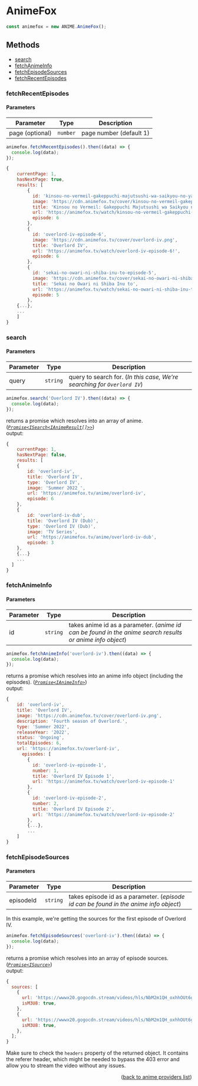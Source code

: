 <h1>AnimeFox</h1>

```ts
const animefox = new ANIME.AnimeFox();
```

<h2>Methods</h2>

- [search](#search)
- [fetchAnimeInfo](#fetchanimeinfo)
- [fetchEpisodeSources](#fetchepisodesources)
- [fetchRecentEpisodes](#fetchrecentepisodes)

### fetchRecentEpisodes

<h4>Parameters</h4>

| Parameter       | Type     | Description             |
| --------------- | -------- | ----------------------- |
| page (optional) | `number` | page number (default 1) |

```ts
animefox.fetchRecentEpisodes().then((data) => {
  console.log(data);
});
```

```js
{
    currentPage: 1,
    hasNextPage: true,
    results: [
        {
          id: 'kinsou-no-vermeil-gakeppuchi-majutsushi-wa-saikyou-no-yakusai-to-mahou-sekai-wo-tsukisusumu-episode-6',
          image: 'https://cdn.animefox.tv/cover/kinsou-no-vermeil-gakeppuchi-majutsushi-wa-saikyou-no-yakusai-to-mahou-sekai-wo-tsukisusumu.png',
          title: 'Kinsou no Vermeil: Gakeppuchi Majutsushi wa Saikyou no Yakusai to Mahou Sekai wo Tsukisusumu',
          url: 'https://animefox.tv/watch/kinsou-no-vermeil-gakeppuchi-majutsushi-wa-saikyou-no-yakusai-to-mahou-sekai-wo-tsukisusumu-episode-6!',
          episode: 6
        },
        {
          id: 'overlord-iv-episode-6',
          image: 'https://cdn.animefox.tv/cover/overlord-iv.png',
          title: 'Overlord IV',
          url: 'https://animefox.tv/watch/overlord-iv-episode-6!',
          episode: 6
        },
        {
          id: 'sekai-no-owari-ni-shiba-inu-to-episode-5',
          image: 'https://cdn.animefox.tv/cover/sekai-no-owari-ni-shiba-inu-to.png',
          title: 'Sekai no Owari ni Shiba Inu to',
          url: 'https://animefox.tv/watch/sekai-no-owari-ni-shiba-inu-to-episode-5!',
          episode: 5
        },
    {...},
    ...
    ]
}
```

### search

<h4>Parameters</h4>

| Parameter | Type     | Description                                                              |
| --------- | -------- | ------------------------------------------------------------------------ |
| query     | `string` | query to search for. (_In this case, We're searching for `Overlord IV`_) |

```ts
animefox.search('Overlord IV').then((data) => {
  console.log(data);
});
```

returns a promise which resolves into an array of anime. (_[`Promise<ISearch<IAnimeResult[]>>`](https://github.com/consumet/extensions/blob/master/src/models/types.ts#L13-L26)_)\
output:

```js
{
    currentPage: 1,
    hasNextPage: false,
    results: [
    {
        id: 'overlord-iv',
        title: 'Overlord IV',
        type: 'Overlord IV',
        image: 'Summer 2022 ',
        url: 'https://animefox.tv/anime/overlord-iv',
        episode: 6
    },
    {
        id: 'overlord-iv-dub',
        title: 'Overlord IV (Dub)',
        type: 'Overlord IV (Dub)',
        image: 'TV Series',
        url: 'https://animefox.tv/anime/overlord-iv-dub',
        episode: 3
    },
    {...}
    ...
  ]
}
```

### fetchAnimeInfo

<h4>Parameters</h4>

| Parameter | Type     | Description                                                                                               |
| --------- | -------- | --------------------------------------------------------------------------------------------------------- |
| id        | `string` | takes anime id as a parameter. (_anime id can be found in the anime search results or anime info object_) |

```ts
animefox.fetchAnimeInfo('overlord-iv').then((data) => {
  console.log(data);
});
```

returns a promise which resolves into an anime info object (including the episodes). (_[`Promise<IAnimeInfo>`](https://github.com/consumet/extensions/blob/master/src/models/types.ts#L28-L42)_)\
output:

```js
{
    id: 'overlord-iv',
    title: 'Overlord IV',
    image: 'https://cdn.animefox.tv/cover/overlord-iv.png',
    description: 'Fourth season of Overlord.',
    type: 'Summer 2022',
    releaseYear: '2022',
    status: 'Ongoing',
    totalEpisodes: 6,
    url: 'https://animefox.tv/overlord-iv',
      episodes: [
        {
          id: 'overlord-iv-episode-1',
          number: 1,
          title: 'Overlord IV Episode 1',
          url: 'https://animefox.tv/watch/overlord-iv-episode-1'
        },
        {
          id: 'overlord-iv-episode-2',
          number: 2,
          title: 'Overlord IV Episode 2',
          url: 'https://animefox.tv/watch/overlord-iv-episode-2'
        },
        {...},
        ...
    ]
}
```

### fetchEpisodeSources

<h4>Parameters</h4>

| Parameter | Type     | Description                                                                           |
| --------- | -------- | ------------------------------------------------------------------------------------- |
| episodeId | `string` | takes episode id as a parameter. (_episode id can be found in the anime info object_) |

In this example, we're getting the sources for the first episode of Overlord IV.

```ts
animefox.fetchEpisodeSources('overlord-iv').then((data) => {
  console.log(data);
});
```

returns a promise which resolves into an array of episode sources. (_[`Promise<ISource>`](https://github.com/consumet/extensions/blob/master/src/models/types.ts#L210-L214)_)\
output:

```js
{
  sources: [
    {
      url: 'https://wwwx20.gogocdn.stream/videos/hls/NbM2m1QH_oxhhOUt6gLkSg/1660076576/188769/ca09dc1ce88568467994ea8e756c4493/ep.1.1657688625.m3u8',
      isM3U8: true,
    },
    {
      url: 'https://wwwx20.gogocdn.stream/videos/hls/NbM2m1QH_oxhhOUt6gLkSg/1660076576/188769/ca09dc1ce88568467994ea8e756c4493/ep.1.1657688625.m3u8',
      isM3U8: true,
    },
  ];
}
```

Make sure to check the `headers` property of the returned object. It contains the referer header, which might be needed to bypass the 403 error and allow you to stream the video without any issues.

<p align="end">(<a href="https://github.com/consumet/extensions/blob/master/docs/guides/anime.md#">back to anime providers list</a>)</p>
